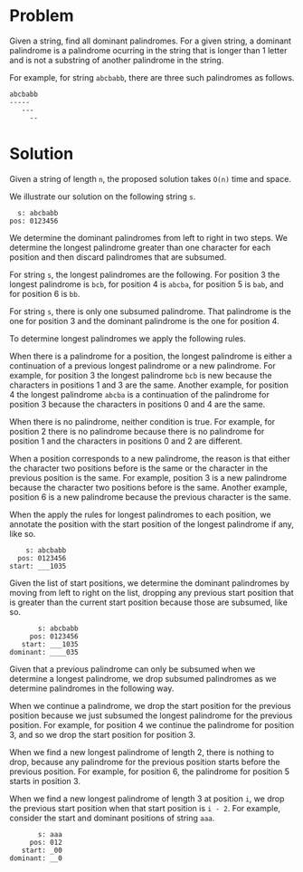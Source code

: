 # Problem

Given a string, find all dominant palindromes.  For a given string, a
dominant palindrome is a palindrome ocurring in the string that is
longer than 1 letter and is not a substring of another palindrome in
the string.

For example, for string `abcbabb`, there are three such
palindromes as follows.

```
abcbabb
-----
   ---
     --
```

# Solution

Given a string of length `n`, the proposed solution takes `O(n)` time
and space.

We illustrate our solution on the following string `s`.

```
  s: abcbabb
pos: 0123456
```

We determine the dominant palindromes from left to right in two steps.
We determine the longest palindrome greater than one character for
each position and then discard palindromes that are subsumed.

For string `s`, the longest palindromes are the following.  For
position 3 the longest palindrome is `bcb`, for position 4 is `abcba`,
for position 5 is `bab`, and for position 6 is `bb`.

For string `s`, there is only one subsumed palindrome.  That
palindrome is the one for position 3 and the dominant palindrome is
the one for position 4.

To determine longest palindromes we apply the following rules.

When there is a palindrome for a position, the longest palindrome is
either a continuation of a previous longest palindrome or a new
palindrome.  For example, for position 3 the longest palindrome `bcb`
is new because the characters in positions 1 and 3 are the
same. Another example, for position 4 the longest palindrome `abcba`
is a continuation of the palindrome for position 3 because the
characters in positions 0 and 4 are the same.

When there is no palindrome, neither condition is true.
For example, for position 2 there is no palindrome because there is no
palindrome for position 1 and the characters in positions 0 and 2 are
different.

When a position corresponds to a new palindrome, the reason is that
either the character two positions before is the same or the character
in the previous position is the same.  For example, position 3 is a
new palindrome because the character two positions before is the
same.  Another example, position 6 is a new palindrome because the
previous character is the same.

When the apply the rules for longest palindromes to each position, we
annotate the position with the start position of the longest
palindrome if any, like so.

```
    s: abcbabb
  pos: 0123456
start: ___1035
```

Given the list of start positions, we determine the dominant
palindromes by moving from left to right on the list, dropping any
previous start position that is greater than the current start
position because those are subsumed, like so.


```
       s: abcbabb
     pos: 0123456
   start: ___1035
dominant: ____035
```

Given that a previous palindrome can only be subsumed when we
determine a longest palindrome, we drop subsumed palindromes as we
determine palindromes in the following way.

When we continue a palindrome, we drop the start position for the
previous position because we just subsumed the longest palindrome for
the previous position.  For example, for position 4 we continue the
palindrome for position 3, and so we drop the start position for
position 3.

When we find a new longest palindrome of length 2, there is nothing to
drop, because any palindrome for the previous position starts before
the previous position.  For example, for position 6, the palindrome
for position 5 starts in position 3.

When we find a new longest palindrome of length 3 at position `i`, we
drop the previous start position when that start position is `i - 2`.
For example, consider the start and dominant positions of string
`aaa`.

```
       s: aaa
     pos: 012
   start: _00
dominant: __0
```
